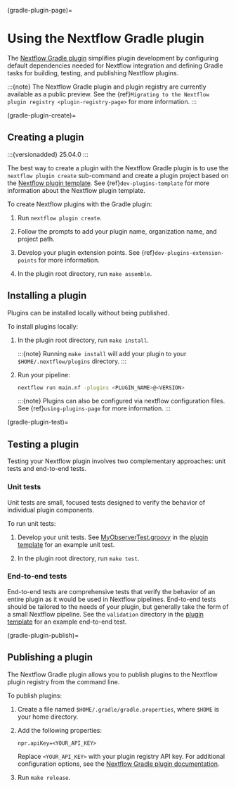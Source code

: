 (gradle-plugin-page)=

# Using the Nextflow Gradle plugin

The [Nextflow Gradle plugin](https://github.com/nextflow-io/nextflow-plugin-gradle) simplifies plugin development by configuring default dependencies needed for Nextflow integration and defining Gradle tasks for building, testing, and publishing Nextflow plugins.

:::{note}
The Nextflow Gradle plugin and plugin registry are currently available as a public preview. See the {ref}`Migrating to the Nextflow plugin registry <plugin-registry-page>` for more information.
:::

(gradle-plugin-create)=

## Creating a plugin

:::{versionadded} 25.04.0
:::

The best way to create a plugin with the Nextflow Gradle plugin is to use the `nextflow plugin create` sub-command and create a plugin project based on the [Nextflow plugin template](https://github.com/nextflow-io/nf-plugin-template/). See {ref}`dev-plugins-template` for more information about the Nextflow plugin template.

To create Nextflow plugins with the Gradle plugin:

1. Run `nextflow plugin create`.

2. Follow the prompts to add your plugin name, organization name, and project path.

3. Develop your plugin extension points. See {ref}`dev-plugins-extension-points` for more information.

4. In the plugin root directory, run `make assemble`.

## Installing a plugin

Plugins can be installed locally without being published.

To install plugins locally:

1. In the plugin root directory, run `make install`.

    :::{note}
    Running `make install` will add your plugin to your `$HOME/.nextflow/plugins` directory.
    :::

2. Run your pipeline:

    ```bash
    nextflow run main.nf -plugins <PLUGIN_NAME>@<VERSION>
    ```

    :::{note}
    Plugins can also be configured via nextflow configuration files. See {ref}`using-plugins-page` for more information.
    :::

(gradle-plugin-test)=

## Testing a plugin

Testing your Nextflow plugin involves two complementary approaches: unit tests and end-to-end tests.

<h3>Unit tests</h3>

Unit tests are small, focused tests designed to verify the behavior of individual plugin components.

To run unit tests:

1. Develop your unit tests. See [MyObserverTest.groovy](https://github.com/nextflow-io/nf-plugin-template/blob/main/src/test/groovy/acme/plugin/MyObserverTest.groovy) in the [plugin template](https://github.com/nextflow-io/nf-plugin-template) for an example unit test.

2. In the plugin root directory, run `make test`.

<h3>End-to-end tests</h3>

End-to-end tests are comprehensive tests that verify the behavior of an entire plugin as it would be used in Nextflow pipelines. End-to-end tests should be tailored to the needs of your plugin, but generally take the form of a small Nextflow pipeline. See the `validation` directory in the [plugin template](https://github.com/nextflow-io/nf-plugin-template) for an example end-to-end test.

(gradle-plugin-publish)=

## Publishing a plugin

The Nextflow Gradle plugin allows you to publish plugins to the Nextflow plugin registry from the command line.

To publish plugins:

1. Create a file named `$HOME/.gradle/gradle.properties`, where `$HOME` is your home directory.

2. Add the following properties:

    ```
    npr.apiKey=<YOUR_API_KEY>
    ```

    Replace `<YOUR_API_KEY>` with your plugin registry API key. For additional configuration options, see the [Nextflow Gradle plugin documentation](https://github.com/nextflow-io/nextflow-plugin-gradle).

3. Run `make release`.
